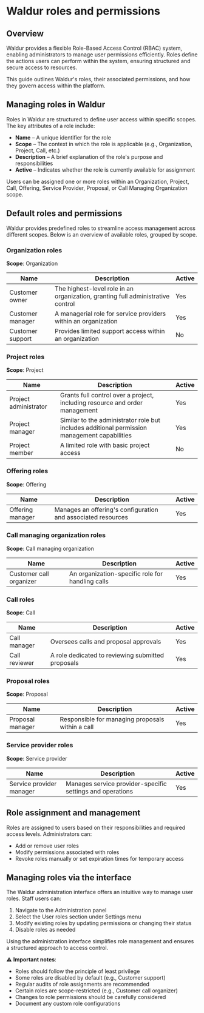 # Waldur roles and permissions

## Overview

Waldur provides a flexible Role-Based Access Control (RBAC) system, enabling administrators to manage user permissions efficiently. Roles define the actions users can perform within the system, ensuring structured and secure access to resources.

This guide outlines Waldur's roles, their associated permissions, and how they govern access within the platform.

## Managing roles in Waldur

Roles in Waldur are structured to define user access within specific scopes. The key attributes of a role include:

- **Name** – A unique identifier for the role
- **Scope** – The context in which the role is applicable (e.g., Organization, Project, Call, etc.)
- **Description** – A brief explanation of the role's purpose and responsibilities
- **Active** – Indicates whether the role is currently available for assignment

Users can be assigned one or more roles within an Organization, Project, Call, Offering, Service Provider, Proposal, or Call Managing Organization scope.

## Default roles and permissions

Waldur provides predefined roles to streamline access management across different scopes. Below is an overview of available roles, grouped by scope.

### Organization roles

**Scope**: Organization

| Name | Description | Active |
|------|-------------|--------|
| Customer owner | The highest-level role in an organization, granting full administrative control | Yes |
| Customer manager | A managerial role for service providers within an organization | Yes |
| Customer support | Provides limited support access within an organization | No |

### Project roles

**Scope**: Project

| Name | Description | Active |
|------|-------------|--------|
| Project administrator | Grants full control over a project, including resource and order management | Yes |
| Project manager | Similar to the administrator role but includes additional permission management capabilities | Yes |
| Project member | A limited role with basic project access | No |

### Offering roles

**Scope**: Offering

| Name | Description | Active |
|------|-------------|--------|
| Offering manager | Manages an offering's configuration and associated resources | Yes |

### Call managing organization roles

**Scope**: Call managing organization

| Name | Description | Active |
|------|-------------|--------|
| Customer call organizer | An organization-specific role for handling calls | Yes |

### Call roles

**Scope**: Call

| Name | Description | Active |
|------|-------------|--------|
| Call manager  | Oversees calls and proposal approvals | Yes |
| Call reviewer  | A role dedicated to reviewing submitted proposals | Yes |


### Proposal roles

**Scope**: Proposal

| Name | Description | Active |
|------|-------------|--------|
| Proposal manager | Responsible for managing proposals within a call | Yes |

### Service provider roles

**Scope**: Service provider

| Name | Description | Active |
|------|-------------|--------|
| Service provider manager  | Manages service provider-specific settings and operations | Yes |

## Role assignment and management

Roles are assigned to users based on their responsibilities and required access levels. Administrators can:

- Add or remove user roles
- Modify permissions associated with roles
- Revoke roles manually or set expiration times for temporary access

## Managing roles via the interface

The Waldur administration interface offers an intuitive way to manage user roles. Staff users can:

1. Navigate to the Administration panel
2. Select the User roles section under Settings menu
3. Modify existing roles by updating permissions or changing their status
4. Disable roles as needed

Using the administration interface simplifies role management and ensures a structured approach to access control.


⚠️ **Important notes**:

- Roles should follow the principle of least privilege
- Some roles are disabled by default (e.g., Customer support)
- Regular audits of role assignments are recommended
- Certain roles are scope-restricted (e.g., Customer call organizer)
- Changes to role permissions should be carefully considered
- Document any custom role configurations
